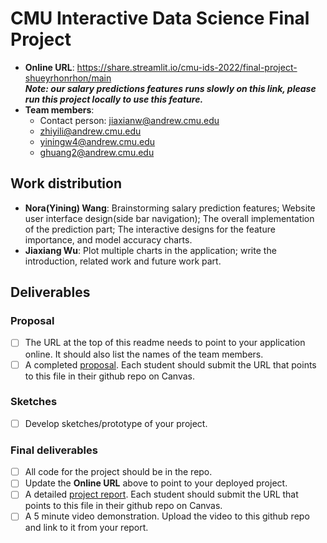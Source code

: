# CMU Interactive Data Science Final Project

* **Online URL**: https://share.streamlit.io/cmu-ids-2022/final-project-shueyrhonrhon/main <br>
***Note: our salary predictions features runs slowly on this link, please run this project locally to use this feature.***
* **Team members**:
  * Contact person: jiaxianw@andrew.cmu.edu
  * zhiyili@andrew.cmu.edu
  * yiningw4@andrew.cmu.edu
  * ghuang2@andrew.cmu.edu

## Work distribution

* **Nora(Yining) Wang**: Brainstorming salary prediction features; Website user interface design(side bar navigation); The overall implementation of the prediction part; The interactive designs for the feature importance, and model accuracy charts.
* **Jiaxiang Wu**: Plot multiple charts in the application; write the introduction, related work and future work part.

## Deliverables

### Proposal

- [ ] The URL at the top of this readme needs to point to your application online. It should also list the names of the team members.
- [ ] A completed [proposal](Proposal.md). Each student should submit the URL that points to this file in their github repo on Canvas.

### Sketches

- [ ] Develop sketches/prototype of your project.

### Final deliverables

- [ ] All code for the project should be in the repo.
- [ ] Update the **Online URL** above to point to your deployed project.
- [ ] A detailed [project report](Report.md).  Each student should submit the URL that points to this file in their github repo on Canvas.
- [ ] A 5 minute video demonstration.  Upload the video to this github repo and link to it from your report.

